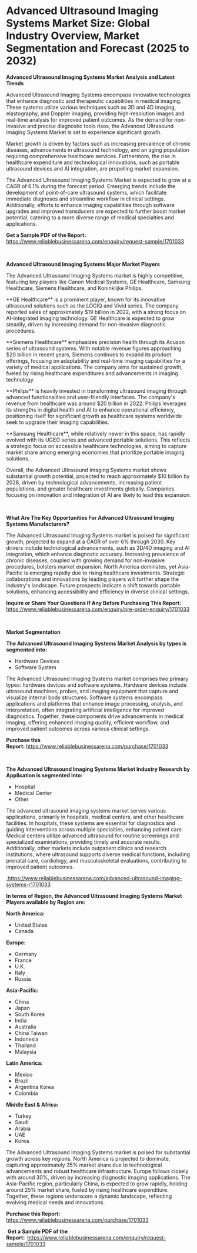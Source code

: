 <p><h1>Advanced Ultrasound Imaging Systems Market Size: Global Industry Overview, Market Segmentation and Forecast (2025 to 2032)</h1></p><p><strong>Advanced Ultrasound Imaging Systems Market Analysis and Latest Trends</strong></p>
<p><p>Advanced Ultrasound Imaging Systems encompass innovative technologies that enhance diagnostic and therapeutic capabilities in medical imaging. These systems utilize various techniques such as 3D and 4D imaging, elastography, and Doppler imaging, providing high-resolution images and real-time analysis for improved patient outcomes. As the demand for non-invasive and precise diagnostic tools rises, the Advanced Ultrasound Imaging Systems Market is set to experience significant growth.</p><p>Market growth is driven by factors such as increasing prevalence of chronic diseases, advancements in ultrasound technology, and an aging population requiring comprehensive healthcare services. Furthermore, the rise in healthcare expenditure and technological innovations, such as portable ultrasound devices and AI integration, are propelling market expansion. </p><p>The Advanced Ultrasound Imaging Systems Market is expected to grow at a CAGR of 6.1% during the forecast period. Emerging trends include the development of point-of-care ultrasound systems, which facilitate immediate diagnoses and streamline workflow in clinical settings. Additionally, efforts to enhance imaging capabilities through software upgrades and improved transducers are expected to further boost market potential, catering to a more diverse range of medical specialties and applications.</p></p>
<p><strong>Get a Sample PDF of the Report:&nbsp;</strong> <a href="https://www.reliablebusinessarena.com/enquiry/request-sample/1701033?utm_campaign=2189&utm_medium=2&utm_source=Github&utm_content=ia&utm_term=13042025&utm_id=advanced-ultrasound-imaging-systems">https://www.reliablebusinessarena.com/enquiry/request-sample/1701033</a></p>
<p>&nbsp;</p>
<p><strong>Advanced Ultrasound Imaging Systems Major Market Players</strong></p>
<p><p>The Advanced Ultrasound Imaging Systems market is highly competitive, featuring key players like Canon Medical Systems, GE Healthcare, Samsung Healthcare, Siemens Healthcare, and Koninklijke Philips. </p><p>**GE Healthcare** is a prominent player, known for its innovative ultrasound solutions such as the LOGIQ and Vivid series. The company reported sales of approximately $19 billion in 2022, with a strong focus on AI-integrated imaging technology. GE Healthcare is expected to grow steadily, driven by increasing demand for non-invasive diagnostic procedures.</p><p>**Siemens Healthcare** emphasizes precision health through its Acuson series of ultrasound systems. With notable revenue figures approaching $20 billion in recent years, Siemens continues to expand its product offerings, focusing on adaptability and real-time imaging capabilities for a variety of medical applications. The company aims for sustained growth, fueled by rising healthcare expenditures and advancements in imaging technology.</p><p>**Philips** is heavily invested in transforming ultrasound imaging through advanced functionalities and user-friendly interfaces. The company's revenue from healthcare was around $20 billion in 2022. Philips leverages its strengths in digital health and AI to enhance operational efficiency, positioning itself for significant growth as healthcare systems worldwide seek to upgrade their imaging capabilities.</p><p>**Samsung Healthcare**, while relatively newer in this space, has rapidly evolved with its UGEO series and advanced portable solutions. This reflects a strategic focus on accessible healthcare technologies, aiming to capture market share among emerging economies that prioritize portable imaging solutions.</p><p>Overall, the Advanced Ultrasound Imaging Systems market shows substantial growth potential, projected to reach approximately $10 billion by 2028, driven by technological advancements, increasing patient populations, and greater healthcare investments globally. Companies focusing on innovation and integration of AI are likely to lead this expansion.</p></p>
<p>&nbsp;</p>
<p><strong>What Are The Key Opportunities For Advanced Ultrasound Imaging Systems Manufacturers?</strong></p>
<p><p>The Advanced Ultrasound Imaging Systems market is poised for significant growth, projected to expand at a CAGR of over 6% through 2030. Key drivers include technological advancements, such as 3D/4D imaging and AI integration, which enhance diagnostic accuracy. Increasing prevalence of chronic diseases, coupled with growing demand for non-invasive procedures, bolsters market expansion. North America dominates, yet Asia-Pacific is emerging rapidly due to rising healthcare investments. Strategic collaborations and innovations by leading players will further shape the industry's landscape. Future prospects indicate a shift towards portable solutions, enhancing accessibility and efficiency in diverse clinical settings.</p></p>
<p><strong>Inquire or Share Your Questions If Any Before Purchasing This Report:</strong> <a href="https://www.reliablebusinessarena.com/enquiry/pre-order-enquiry/1701033?utm_campaign=2189&utm_medium=2&utm_source=Github&utm_content=ia&utm_term=13042025&utm_id=advanced-ultrasound-imaging-systems">https://www.reliablebusinessarena.com/enquiry/pre-order-enquiry/1701033</a></p>
<p>&nbsp;</p>
<p><strong>Market Segmentation</strong></p>
<p><strong>The Advanced Ultrasound Imaging Systems Market Analysis by types is segmented into:</strong></p>
<p><ul><li>Hardware Devices</li><li>Software System</li></ul></p>
<p><p>The Advanced Ultrasound Imaging Systems market comprises two primary types: hardware devices and software systems. Hardware devices include ultrasound machines, probes, and imaging equipment that capture and visualize internal body structures. Software systems encompass applications and platforms that enhance image processing, analysis, and interpretation, often integrating artificial intelligence for improved diagnostics. Together, these components drive advancements in medical imaging, offering enhanced imaging quality, efficient workflow, and improved patient outcomes across various clinical settings.</p></p>
<p><strong>Purchase this Report:&nbsp;</strong><a href="https://www.reliablebusinessarena.com/purchase/1701033?utm_campaign=2189&utm_medium=2&utm_source=Github&utm_content=ia&utm_term=13042025&utm_id=advanced-ultrasound-imaging-systems">https://www.reliablebusinessarena.com/purchase/1701033</a></p>
<p>&nbsp;</p>
<p><strong>The Advanced Ultrasound Imaging Systems Market Industry Research by Application is segmented into:</strong></p>
<p><ul><li>Hospital</li><li>Medical Center</li><li>Other</li></ul></p>
<p><p>The advanced ultrasound imaging systems market serves various applications, primarily in hospitals, medical centers, and other healthcare facilities. In hospitals, these systems are essential for diagnostics and guiding interventions across multiple specialties, enhancing patient care. Medical centers utilize advanced ultrasound for routine screenings and specialized examinations, providing timely and accurate results. Additionally, other markets include outpatient clinics and research institutions, where ultrasound supports diverse medical functions, including prenatal care, cardiology, and musculoskeletal evaluations, contributing to improved patient outcomes.</p></p>
<p><a href="https://www.reliablebusinessarena.com/advanced-ultrasound-imaging-systems-r1701033?utm_campaign=2189&utm_medium=2&utm_source=Github&utm_content=ia&utm_term=13042025&utm_id=advanced-ultrasound-imaging-systems">&nbsp;https://www.reliablebusinessarena.com/advanced-ultrasound-imaging-systems-r1701033</a></p>
<p><strong>In terms of Region, the Advanced Ultrasound Imaging Systems Market Players available by Region are:</strong></p>
<p>
    <p> <strong> North America: </strong>
        <ul>
            <li>United States</li>
            <li>Canada</li>
        </ul>
        </p> 
    <p> <strong> Europe: </strong>
        <ul>
            <li>Germany</li>
            <li>France</li>
            <li>U.K.</li>
            <li>Italy</li>
            <li>Russia</li>
        </ul>
        </p> 
    <p> <strong> Asia-Pacific: </strong>
        <ul>
            <li>China</li>
            <li>Japan</li>
            <li>South Korea</li>
            <li>India</li>
            <li>Australia</li>
            <li>China Taiwan</li>
            <li>Indonesia</li>
            <li>Thailand</li>
            <li>Malaysia</li>
        </ul>
        </p> 
    <p> <strong> Latin America: </strong>
        <ul>
            <li>Mexico</li>
            <li>Brazil</li>
            <li>Argentina Korea</li>
            <li>Colombia</li>
        </ul>
        </p> 
    <p> <strong> Middle East & Africa: </strong>
        <ul>
            <li>Turkey</li>
            <li>Saudi</li>
            <li>Arabia</li>
            <li>UAE</li>
            <li>Korea</li>
        </ul>
    </p>
    </p>
<p><p>The Advanced Ultrasound Imaging Systems market is poised for substantial growth across key regions. North America is projected to dominate, capturing approximately 35% market share due to technological advancements and robust healthcare infrastructure. Europe follows closely with around 30%, driven by increasing diagnostic imaging applications. The Asia-Pacific region, particularly China, is expected to grow rapidly, holding around 25% market share, fueled by rising healthcare expenditure. Together, these regions underscore a dynamic landscape, reflecting evolving medical needs and innovations.</p></p>
<p><strong>Purchase this Report: </strong><a href="https://www.reliablebusinessarena.com/purchase/1701033?utm_campaign=2189&utm_medium=2&utm_source=Github&utm_content=ia&utm_term=13042025&utm_id=advanced-ultrasound-imaging-systems">https://www.reliablebusinessarena.com/purchase/1701033</a></p>
<p>&nbsp;<strong>Get a Sample PDF of the Report:&nbsp;&nbsp;</strong><a href="https://www.reliablebusinessarena.com/enquiry/request-sample/1701033?utm_campaign=2189&utm_medium=2&utm_source=Github&utm_content=ia&utm_term=13042025&utm_id=advanced-ultrasound-imaging-systems">https://www.reliablebusinessarena.com/enquiry/request-sample/1701033</a></p>
<p><strong></strong></p>
<p><p></p><p></p><p></p></p>